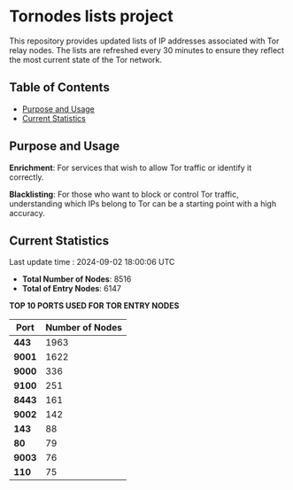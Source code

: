 # Tornodes lists project

This repository provides updated lists of IP addresses associated with Tor relay nodes. The lists are refreshed every 30 minutes to ensure they reflect the most current state of the Tor network.

## Table of Contents

- [Purpose and Usage](#purpose-and-usage)
- [Current Statistics](#current-statistics)


## Purpose and Usage

**Enrichment**: For services that wish to allow Tor traffic or identify it correctly.

**Blacklisting**: For those who want to block or control Tor traffic, understanding which IPs belong to Tor can be a starting point with a high accuracy.

## Current Statistics

Last update time : 2024-09-02 18:00:06 UTC

- **Total Number of Nodes**: 8516
- **Total of Entry Nodes**: 6147

**TOP 10 PORTS USED FOR TOR ENTRY NODES**

| **Port** | **Number of Nodes** |
|------|-----------------|
| **443**   | 1963  |
| **9001**   | 1622  |
| **9000**   | 336  |
| **9100**   | 251  |
| **8443**   | 161  |
| **9002**   | 142  |
| **143**   | 88  |
| **80**   | 79  |
| **9003**   | 76  |
| **110**   | 75  |

